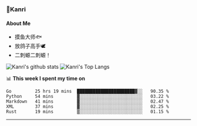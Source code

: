 ### 🌱Kanri
#### About Me
- 摸鱼大师🐟
- 放鸽子高手🕊
- 二刺螈二刺螈！

![Kanri's github stats](https://github-readme-stats.vercel.app/api?username=Yiwen-Chan&show_icons=true&theme=vue&line_height=20)
![Kanri's Top Langs](https://github-readme-stats.vercel.app/api/top-langs/?username=Yiwen-Chan&layout=compact&theme=vue&card_width=270)

📊 **This week I spent my time on**
<!--START_SECTION:waka-->
```text
Go         25 hrs 19 mins  ██████████████████████▓░░   90.35 % 
Python     54 mins         ▓░░░░░░░░░░░░░░░░░░░░░░░░   03.22 % 
Markdown   41 mins         ▓░░░░░░░░░░░░░░░░░░░░░░░░   02.47 % 
XML        37 mins         ▓░░░░░░░░░░░░░░░░░░░░░░░░   02.25 % 
Rust       19 mins         ▒░░░░░░░░░░░░░░░░░░░░░░░░   01.15 % 
```
<!--END_SECTION:waka-->

***

